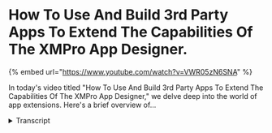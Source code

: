 # How To Use And Build 3rd Party Apps To Extend The Capabilities Of The XMPro App Designer.
{% embed url="https://www.youtube.com/watch?v=VWR05zN6SNA" %}



In today's video titled "How To Use And Build 3rd Party Apps To Extend The Capabilities Of The XMPro App Designer," we delve deep into the world of app extensions. Here's a brief overview of...
<details>
<summary>Transcript</summary>In today's video titled "How To Use And Build 3rd Party Apps To Extend The Capabilities Of The XMPro App Designer," we delve deep into the world of app extensions. Here's a brief overview of...
so there's there's a few different areas

that you can or you have control of

extending um I'll go into the app

designer first so inside the app

designer this block section here

um

it's not easy for external people to

actually add your own Block in here so

let's say you you want to create a a

tableau block that you can drag on like

the power bi block currently

um that's something that our developers

would need to to do to to make it

available to be put in here there is an

iframe one in here though

so it's called embedded page over there

so you you can actually use the embedded

page to to do that however when you

start wanting to go down the road of

being a lot more tighter controlled or

tighter integrated to things to actually

bring that information in that's when it

would make a lot more sense to actually

say okay so as we start going down here

you'll see for instance there's a Unity

view which is a lot more integrated into

for instance Unity

or you would have a esri map which is a

lot more integrated into Azure map you

would have the power bi which has a lot

more integer so these ones here are a

lot tighter integrated from an

authentication and authorization

perspective there is this one here which

is the catch-all for lack of a better

word to to actually do that what it

might make sense is if you can

show me the example of what it is that

you're trying to embed from the Nvidia

perspective in here I could actually

take some of that to to our product team

and say this is what we're trying to do

here how do we

move things along accelerate things

along that type of thing because we're

also working with Nvidia Omniverse

um and actually expanding and extending

this Library here to do that on top of

some of the Nvidia AI models and things

like that as well the the other thing

that what we like to do is when people

do use embedded pages and things like

that is just let us know what you're

using it for and what the user stories

and the use case around it is

because as I say if it makes a lot more

sense to have a specific block on here

we call these blocks I have a specific

block on here for that particular system

that I can raise with the product team

and get it turned around pretty quickly

you know versus

trying to use the catch-all being the

embedded pitch if that makes sense

so inside the actual agent over here

you'll see there is a upload new model

what you can actually do as well is you

can from an app perspective actually

create an app that will allow you to

configure that Json file

so if I go into

I don't think I have a full example

um of that

but you could come in here and actually

configure your hierarchy configure your

your you know properties Etc and then

you could have an option here that says

well

deploy you can do that in here as well
</details>